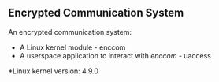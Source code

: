 ## Encrypted Communication System

An encrypted communication system:
- A Linux kernel module - enccom
- A userspace application to interact with *enccom* - uaccess


*Linux kernel version: 4.9.0

